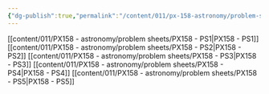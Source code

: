 ```yaml
---
{"dg-publish":true,"permalink":"/content/011/px-158-astronomy/problem-sheets/problem-sheets/","noteIcon":"1","created":"2024-11-25T10:50:32.000+00:00","updated":"2024-11-26T20:12:31.216+00:00"}
---
```


[[content/011/PX158 - astronomy/problem sheets/PX158 - PS1\|PX158 - PS1]]
[[content/011/PX158 - astronomy/problem sheets/PX158 - PS2\|PX158 - PS2]]
[[content/011/PX158 - astronomy/problem sheets/PX158 - PS3\|PX158 - PS3]]
[[content/011/PX158 - astronomy/problem sheets/PX158 - PS4\|PX158 - PS4]]
[[content/011/PX158 - astronomy/problem sheets/PX158 - PS5\|PX158 - PS5]]
